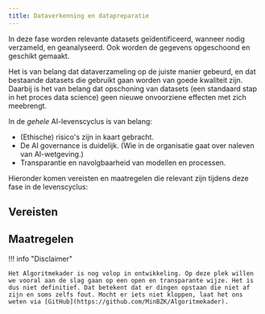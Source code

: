 ```yaml
--- 
title: Dataverkenning en datapreparatie
---
```


In deze fase worden relevante datasets geïdentificeerd, wanneer nodig verzameld, en geanalyseerd. Ook worden de gegevens opgeschoond en geschikt gemaakt. 

Het is van belang dat dataverzameling op de juiste manier gebeurd, en dat bestaande datasets die gebruikt gaan worden van goede kwaliteit zijn. Daarbij is het van belang dat opschoning van datasets (een standaard stap in het proces data science) geen nieuwe onvoorziene effecten met zich meebrengt. 

In de _gehele_ AI-levenscyclus is van belang:
- (Ethische) risico's zijn in kaart gebracht.
- De AI governance is duidelijk. (Wie in de organisatie gaat over naleven van AI-wetgeving.)
- Transparantie en navolgbaarheid van modellen en processen.

Hieronder komen vereisten en maatregelen die relevant zijn tijdens deze fase in de levenscyclus:

## Vereisten 

## Maatregelen

<!-- list levenscyclus/dataverkenning-en-datapreparatie -->


!!! info "Disclaimer"

    Het Algoritmekader is nog volop in ontwikkeling. Op deze plek willen we vooral aan de slag gaan op een open en transparante wijze. Het is dus niet definitief. Dat betekent dat er dingen opstaan die niet af zijn en soms zelfs fout. Mocht er iets niet kloppen, laat het ons weten via [GitHub](https://github.com/MinBZK/Algoritmekader).
